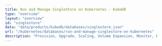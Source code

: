```yaml
---
title: Run and Manage SingleStore on Kubernetes - KubeDB
type: "overview"
layout: "overview"
id: "singlestore"
data: "data/products/kubedb/databases/singlestore.json"
url: "/kubernetes/databases/run-and-manage-singlestore-on-kubernetes"
description: "Provision, Upgrade, Scaling, Volume Expansion, Monitor, Backup & Restore, Security for SingleStore Databases in Kubernetes on any Public & Private Cloud"
---
```

